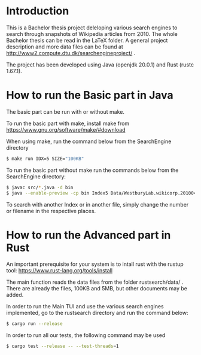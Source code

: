 # Introduction
This is a Bachelor thesis project deleloping various search engines to search through snapshots of Wikipedia articles from 2010. The whole Bachelor thesis can be read in the LaTeX folder. A general project description and more data files can be found at http://www2.compute.dtu.dk/searchengineproject/ .

The project has been developed using Java (openjdk 20.0.1) and Rust (rustc 1.67.1). 

# How to run the Basic part in Java
The basic part can be run with or without make.

To run the basic part with make, install make from https://www.gnu.org/software/make/#download

When using make, run the command below from the SearchEngine directory

``` sh
$ make run IDX=5 SIZE="100KB"
```
To run the basic part without make run the commands below from the SearchEngine directory:

``` sh
$ javac src/*.java -d bin
$ java --enable-preview -cp bin Index5 Data/WestburyLab.wikicorp.201004_100KB.txt
```
To search with another Index or in another file, simply change the number or filename in the respective places. 

# How to run the Advanced part in Rust
An important prerequisite for your system is to intall rust with the rustup tool: https://www.rust-lang.org/tools/install

The main function reads the data files from the folder rustsearch/data/ . There are already the files, 100KB and 5MB, but other documents may be added. 

In order to run the Main TUI and use the various search engines implemented, go to the rustsearch directory and run the command below:
``` sh
$ cargo run --release
```

In order to run all our tests, the following command may be used
``` sh
$ cargo test --release -- --test-threads=1
```



